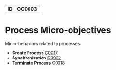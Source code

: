 |||
|--|-----|
|**ID**|**OC0003**|

# Process Micro-objectives #
Micro-behaviors related to processes.

* **Create Process** [C0017](https://github.com/MBCProject/mbc-markdown/blob/master/micro-behaviors/processes/create-process.md)
* **Synchronization** [C0022](https://github.com/MBCProject/mbc-markdown/blob/master/micro-behaviors/processes/synchronization.md)
* **Terminate Process** [C0018](https://github.com/MBCProject/mbc-markdown/blob/master/micro-behaviors/processes/terminate-process.md) 

